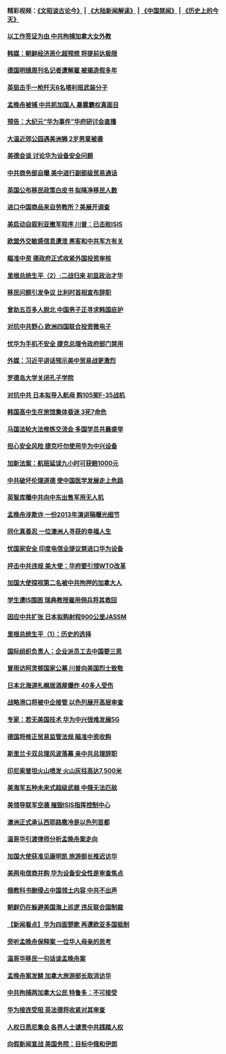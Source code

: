 #### 精彩视频：[《文昭谈古论今》](https://github.com/gfw-breaker/wenzhao/blob/master/README.md?t=12201531) | [《大陆新闻解读》](https://github.com/gfw-breaker/ntdtv-comedy/blob/master/README.md?t=12201531) | [《中国禁闻》](https://github.com/gfw-breaker/ntdtv-news/blob/master/README.md?t=12201531) | [《历史上的今天》](https://github.com/gfw-breaker/today-in-history/blob/master/README.md?t=12201531) 

#### [以工作签证为由 中共拘捕加拿大女外教](../pages/nsc418/n10922534.md?t=12201531) 

#### [韩媒：朝鲜经济恶化超预想 将提前达极限](../pages/nsc418/n10921675.md?t=12201531) 

#### [德国明镜周刊名记者遭解雇 被揭造假多年](../pages/nsc418/n10922296.md?t=12201531) 

#### [英狙击手一枪歼灭6名塔利班武装分子](../pages/nsc418/n10921949.md?t=12201531) 

#### [孟晚舟被捕 中共抓加国人 暴露霸权真面目](../pages/nsc418/n10921038.md?t=12201531) 

#### [预告：大纪元“华为事件”华府研讨会直播](../pages/nsc418/n10921256.md?t=12201531) 

#### [大温近郊公园遇美洲狮 2岁男童被袭](../pages/nsc418/n10921281.md?t=12201531) 

#### [美德会谈 讨论华为设备安全问题](../pages/nsc418/n10921303.md?t=12201531) 

#### [中共商务部自曝 美中进行副部级贸易通话](../pages/nsc418/n10920635.md?t=12201531) 

#### [英国公布移民政策白皮书 拟降净移民人数](../pages/nsc418/n10920597.md?t=12201531) 

#### [进口中国商品来自劳教所？美展开调查](../pages/nsc418/n10920326.md?t=12201531) 

#### [美启动自叙利亚撤军程序 川普：已击败ISIS](../pages/nsc418/n10920579.md?t=12201531) 

#### [欧盟外交敏感信息遭泄 黑客和中共军方有关](../pages/nsc418/n10920529.md?t=12201531) 

#### [瞄准中资 德政府正式收紧外国投资审核](../pages/nsc418/n10920547.md?t=12201531) 

#### [里根总统生平（2）:二战归来 初显政治才华](../pages/nsc418/n10919484.md?t=12201531) 

#### [移民问题引发争议 比利时首相宣布辞职](../pages/nsc418/n10919907.md?t=12201531) 

#### [曾助五百多人脱北 中国男子正寻求韩国庇护](../pages/nsc418/n10919978.md?t=12201531) 

#### [对抗中共野心 欧洲四国联合投资微电子](../pages/nsc418/n10918997.md?t=12201531) 

#### [忧华为手机不安全 捷克总理令政府部门禁用](../pages/nsc418/n10918771.md?t=12201531) 

#### [外媒：习近平讲话预示美中贸易战更激烈](../pages/nsc418/n10918487.md?t=12201531) 

#### [罗德岛大学关闭孔子学院](../pages/nsc418/n10918386.md?t=12201531) 

#### [对抗中共 日本拟导入航母 购105架F-35战机](../pages/nsc418/n10917626.md?t=12201531) 

#### [韩国高中生在旅馆集体昏迷 3死7命危](../pages/nsc418/n10917805.md?t=12201531) 

#### [马国法轮大法修炼交流会 多国学员共襄盛举](../pages/nsc418/n10916286.md?t=12201531) 

#### [担心安全风险 捷克吁勿使用华为中兴设备](../pages/nsc418/n10916667.md?t=12201531) 

#### [加新法案：航班延误九小时可获赔1000元](../pages/nsc418/n10917325.md?t=12201531) 

#### [中共破坏伦理道德 使中国医学发展走上危路](../pages/nsc418/n10916806.md?t=12201531) 

#### [英智库曝中共向中东出售军用无人机](../pages/nsc418/n10916426.md?t=12201531) 

#### [孟晚舟涉欺诈 一份2013年演讲稿曝光细节](../pages/nsc418/n10916405.md?t=12201531) 

#### [同化真善忍 一位澳洲人寻获的幸福人生](../pages/nsc418/n10916061.md?t=12201531) 

#### [忧国家安全 印度电信业提议禁进口华为设备](../pages/nsc418/n10916414.md?t=12201531) 

#### [抨击中共违规 美大使：华府要引领WTO改革](../pages/nsc418/n10916337.md?t=12201531) 

#### [加国大使探视第二名被中共拘押的加拿大人](../pages/nsc418/n10916036.md?t=12201531) 

#### [学生遭IS围困 瑞典教授雇用佣兵将其救回](../pages/nsc418/n10915702.md?t=12201531) 

#### [因应中共扩张 日本拟购射程900公里JASSM](../pages/nsc418/n10915667.md?t=12201531) 

#### [里根总统生平（1）：历史的选择](../pages/nsc418/n10915488.md?t=12201531) 

#### [国际组织负责人：企业派员工去中国要三思](../pages/nsc418/n10914918.md?t=12201531) 

#### [冒雨访阿灵顿国家公墓 川普向美国烈士致敬](../pages/nsc418/n10914684.md?t=12201531) 

#### [日本北海道札幌居酒屋爆炸 40多人受伤](../pages/nsc418/n10914726.md?t=12201531) 

#### [战略港口将被中企接管 以色列展开高层审查](../pages/nsc418/n10914656.md?t=12201531) 

#### [专家：若无美国技术 华为中兴很难发展5G](../pages/nsc418/n10913393.md?t=12201531) 

#### [德国将修正贸易监管法规 瞄准中资收购](../pages/nsc418/n10914486.md?t=12201531) 

#### [斯里兰卡双总理风波落幕 亲中共总理辞职](../pages/nsc418/n10914382.md?t=12201531) 

#### [印尼索普坦火山喷发 火山灰柱高达7,500米](../pages/nsc418/n10914220.md?t=12201531) 

#### [美海军五种未来式超级武器 中俄无法匹敌](../pages/nsc418/n10913021.md?t=12201531) 

#### [美领导联军空袭 摧毁ISIS指挥控制中心](../pages/nsc418/n10913380.md?t=12201531) 

#### [澳洲正式承认西耶路撒冷是以色列首都](../pages/nsc418/n10913314.md?t=12201531) 

#### [温哥华引渡律师分析孟晚舟案走向](../pages/nsc418/n10911970.md?t=12201531) 

#### [加国大使获准见康明凯 旅游部长推迟访华](../pages/nsc418/n10912174.md?t=12201531) 

#### [美两电信商并购 华为设备安全性是审查焦点](../pages/nsc418/n10911931.md?t=12201531) 

#### [俄教科书删侵占中国领土内容 中共不出声](../pages/nsc418/n10911833.md?t=12201531) 

#### [朝鲜仍在躲避美国海上巡逻 违反联合国制裁](../pages/nsc418/n10911824.md?t=12201531) 

#### [【新闻看点】华为四面楚歌 再遭欧亚多国抵制](../pages/nsc418/n10911314.md?t=12201531) 

#### [旁听孟晚舟保释案 一位华人母亲的思考](../pages/nsc418/n10911766.md?t=12201531) 

#### [温哥华移民一句话谈孟晚舟案](../pages/nsc418/n10911793.md?t=12201531) 

#### [孟晚舟案发酵 加拿大旅游部长取消访华](../pages/nsc418/n10911719.md?t=12201531) 

#### [中共拘捕两加拿大公民 特鲁多：不可接受](../pages/nsc418/n10911648.md?t=12201531) 

#### [华为接连受阻 英法德将收紧对其审查](../pages/nsc418/n10911004.md?t=12201531) 

#### [人权日悉尼集会 各界人士谴责中共践踏人权](../pages/nsc418/n10910874.md?t=12201531) 

#### [向假新闻宣战 美国务院：目标中俄和伊朗](../pages/nsc418/n10909483.md?t=12201531) 

